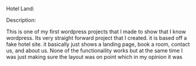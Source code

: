 Hotel Land:

Description:

This is one of my first wordpress projects that I made to show that I know wordpress. Its very straight forward project that I created. it is based off a fake hotel site. it basically just shows a landing page, book a room, contact us, and about us. None of the functionaility works but at the same time I was just making sure the layout was on point which in my opinion it was
